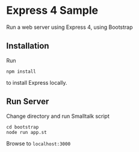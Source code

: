 # Express 4 Sample

Run a web server using Express 4, using Bootstrap

## Installation

Run
```
npm install
```

to install Express locally.

## Run Server

Change directory and run Smalltalk script
```
cd bootstrap
node run app.st
```

Browse to `localhost:3000`

